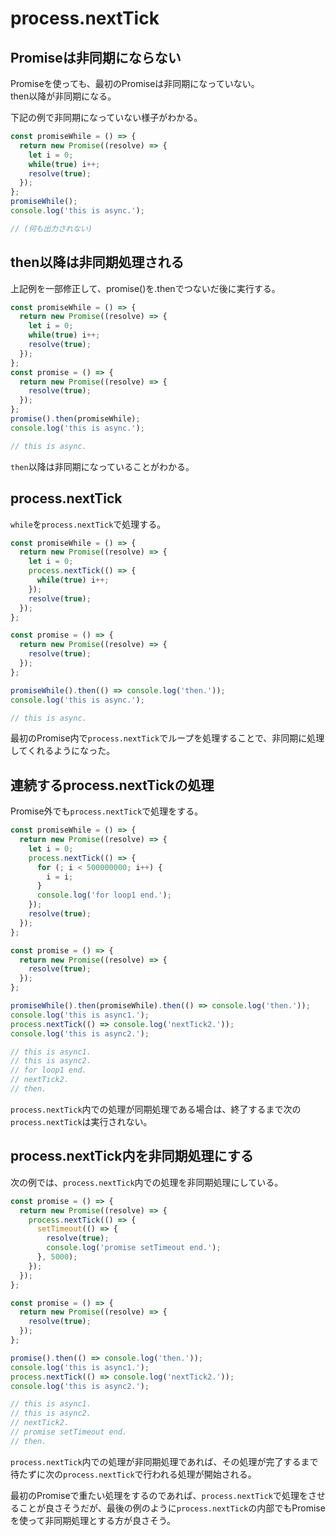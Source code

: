 # process.nextTick

## Promiseは非同期にならない

Promiseを使っても、最初のPromiseは非同期になっていない。  
then以降が非同期になる。  

下記の例で非同期になっていない様子がわかる。  

```js
const promiseWhile = () => {
  return new Promise((resolve) => {
    let i = 0;
    while(true) i++;
    resolve(true);
  });
};
promiseWhile();
console.log('this is async.');

// (何も出力されない)
```
  
## then以降は非同期処理される

上記例を一部修正して、promise()を.thenでつないだ後に実行する。  
  
```js
const promiseWhile = () => {
  return new Promise((resolve) => {
    let i = 0;
    while(true) i++;
    resolve(true);
  });
};
const promise = () => {
  return new Promise((resolve) => {
    resolve(true);
  });
};
promise().then(promiseWhile);
console.log('this is async.');

// this is async.
```

`then`以降は非同期になっていることがわかる。  
  
## process.nextTick

`while`を`process.nextTick`で処理する。  

```js
const promiseWhile = () => {
  return new Promise((resolve) => {
    let i = 0;
    process.nextTick(() => {
      while(true) i++;
    });
    resolve(true);
  });
};

const promise = () => {
  return new Promise((resolve) => {
    resolve(true);
  });
};

promiseWhile().then(() => console.log('then.'));
console.log('this is async.');

// this is async.
```

最初のPromise内で`process.nextTick`でループを処理することで、非同期に処理してくれるようになった。  
  
## 連続するprocess.nextTickの処理

Promise外でも`process.nextTick`で処理をする。  

```js
const promiseWhile = () => {
  return new Promise((resolve) => {
    let i = 0;
    process.nextTick(() => {
      for (; i < 500000000; i++) {
        i = i;
      }
      console.log('for loop1 end.');
    });
    resolve(true);
  });
};

const promise = () => {
  return new Promise((resolve) => {
    resolve(true);
  });
};

promiseWhile().then(promiseWhile).then(() => console.log('then.'));
console.log('this is async1.');
process.nextTick(() => console.log('nextTick2.'));
console.log('this is async2.');

// this is async1.
// this is async2.
// for loop1 end.
// nextTick2.
// then.
```
  
`process.nextTick`内での処理が同期処理である場合は、終了するまで次の`process.nextTick`は実行されない。  

## process.nextTick内を非同期処理にする

次の例では、`process.nextTick`内での処理を非同期処理にしている。  

```js
const promise = () => {
  return new Promise((resolve) => {
    process.nextTick(() => {
      setTimeout(() => {
        resolve(true);
        console.log('promise setTimeout end.');
      }, 5000);
    });
  });
};

const promise = () => {
  return new Promise((resolve) => {
    resolve(true);
  });
};

promise().then(() => console.log('then.'));
console.log('this is async1.');
process.nextTick(() => console.log('nextTick2.'));
console.log('this is async2.');

// this is async1.
// this is async2.
// nextTick2.
// promise setTimeout end.
// then.
```

`process.nextTick`内での処理が非同期処理であれば、その処理が完了するまで待たずに次の`process.nextTick`で行われる処理が開始される。  
  
  
最初のPromiseで重たい処理をするのであれば、`process.nextTick`で処理をさせることが良さそうだが、最後の例のように`process.nextTick`の内部でもPromiseを使って非同期処理とする方が良さそう。  

